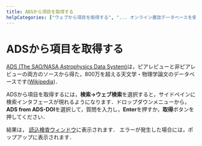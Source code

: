 ```yaml
---
title: ADSから項目を取得する
helpCategories: ["ウェブから項目を取得する", "... オンライン書誌データベースを使用して"]
---
```


# ADSから項目を取得する

[ADS (The SAO/NASA Astrophysics Data System)](http://adswww.harvard.edu/)は，ピアレビューと非ピアレビューの両方のソースから得た，800万を超える天文学・物理学論文のデータベースです([Wikipedia](https://en.wikipedia.org/wiki/Astrophysics_Data_System))．

ADSから項目を取得するには，**検索→ウェブ検索**を選択すると，サイドペインに検索インタフェースが現れるようになります．ドロップダウンメニューから，**ADS from ADS-DOI**を選択して，質問を入力し，**Enter**を押すか，**取得**ボタンを押してください．

結果は，  [読込検査ウィンドウ](ImportInspectionDialog)に表示されます．
エラーが発生した場合には，ポップアップに表示されます．
